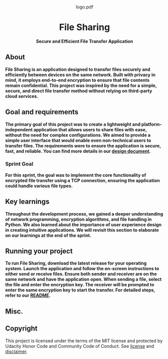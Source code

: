 <div align="center">logo.pdf</div>
<h1 align="center">File Sharing</h1>
<p align="center"><strong>Secure and Efficient File Transfer Application</strong>
<br/>

<h2>About</h2>
<strong>File Sharing is an application designed to transfer files securely and efficiently between devices on the same network. Built with privacy in mind, it employs end-to-end encryption to ensure that file contents remain confidential. This project was inspired by the need for a simple, secure, and direct file transfer method without relying on third-party cloud services.</strong><br/>

<h2>Goal and requirements</h2>
<strong>The primary goal of this project was to create a lightweight and platform-independent application that allows users to share files with ease, without the need for complex configurations. We aimed to provide a simple user interface that would enable even non-technical users to transfer files. The requirements were to ensure the application is secure, fast, and reliable. You can find more details in our <a href="DESIGN_DOC_LINK">design document</a>.</strong><br/>
 
<h3>Sprint Goal</h3>
<strong>For this sprint, the goal was to implement the core functionality of encrypted file transfer using a TCP connection, ensuring the application could handle various file types.</strong><br/>

<h2>Key learnings</h2>
<strong>Throughout the development process, we gained a deeper understanding of network programming, encryption algorithms, and file handling in Python. We also learned about the importance of user experience design in creating intuitive applications. We will revisit this section to elaborate on our learnings at the end of the sprint.</strong><br/>

<h2>Running your project</h2>
<strong>To run File Sharing, download the latest release for your operating system. Launch the application and follow the on-screen instructions to either send or receive files. Ensure both sender and receiver are on the same network and have the application open. When sending a file, select the file and enter the encryption key. The receiver will be prompted to enter the same encryption key to start the transfer. For detailed steps, refer to our <a href="README.md">README</a>.</strong><br/>

<h2>Misc.</h2>

<h2>Copyright</h2>
This project is licensed under the terms of the MIT license and protected by Udacity Honor Code and Community Code of Conduct. See <a href="LICENSE.md">license</a> and <a href="LICENSE.DISCLAIMER.md">disclaimer</a>.
